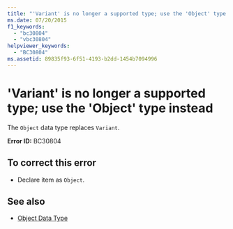 ```yaml
---
title: "'Variant' is no longer a supported type; use the 'Object' type instead"
ms.date: 07/20/2015
f1_keywords: 
  - "bc30804"
  - "vbc30804"
helpviewer_keywords: 
  - "BC30804"
ms.assetid: 89835f93-6f51-4193-b2dd-1454b7094996
---
```

# 'Variant' is no longer a supported type; use the 'Object' type instead
The `Object` data type replaces `Variant`.  
  
 **Error ID:** BC30804  
  
## To correct this error  
  
- Declare item as `Object`.  
  
## See also

- [Object Data Type](../../visual-basic/language-reference/data-types/object-data-type.md)
